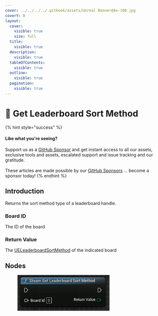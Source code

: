 ```yaml
---
cover: ../../../../.gitbook/assets/Unreal Banner@4x-100.jpg
coverY: 0
layout:
  cover:
    visible: true
    size: full
  title:
    visible: true
  description:
    visible: true
  tableOfContents:
    visible: true
  outline:
    visible: true
  pagination:
    visible: true
---
```


# 🔵 Get Leaderboard Sort Method

{% hint style="success" %}
#### Like what you're seeing?

Support us as a [GitHub Sponsor](../../../../become-a-sponsor/) and get instant access to all our assets, exclusive tools and assets, escalated support and issue tracking and our gratitude.\
\
These articles are made possible by our [GitHub Sponsors](../../../../become-a-sponsor/) ... become a sponsor today!
{% endhint %}

## Introduction

Returns the sort method type of a leaderboard handle.

### Board ID

The ID of the board

### Return Value

The [UELeaderboardSortMethod](../enumerators/ueleaderboardsortmethod.md) of the indicated board

## Nodes

<figure><img src="../../../../.gitbook/assets/image (330).png" alt=""><figcaption></figcaption></figure>
